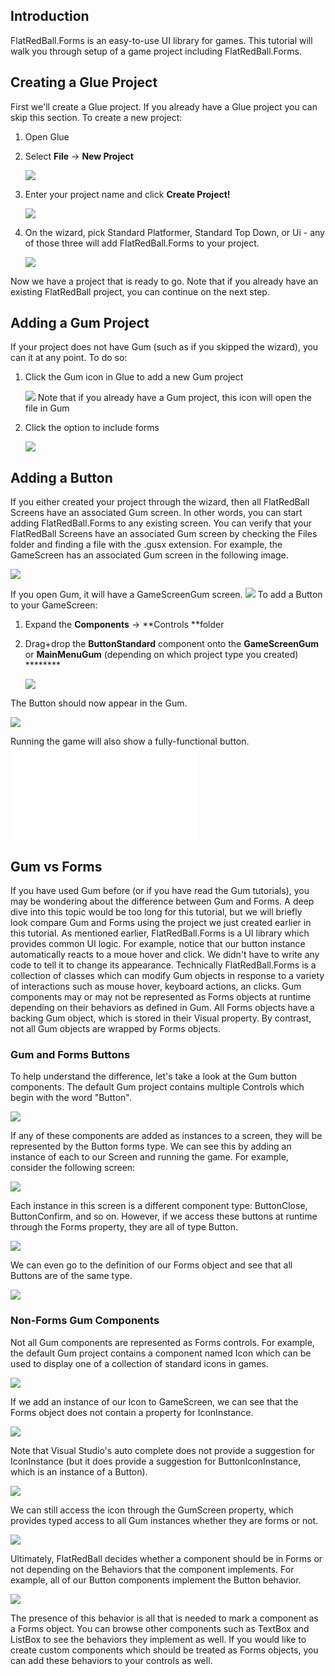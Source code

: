 ## Introduction

FlatRedBall.Forms is an easy-to-use UI library for games. This tutorial will walk you through setup of a game project including FlatRedBall.Forms.

## Creating a Glue Project

First we'll create a Glue project. If you already have a Glue project you can skip this section. To create a new project:

1.  Open Glue

2.  Select **File** -\> ****New Project****

    ![](/media/2023-03-img_6426482be48bd.png)

3.  Enter your project name and click **Create Project!**

    ![](/media/2023-03-img_64264855799bc.png)

4.  On the wizard, pick Standard Platformer, Standard Top Down, or Ui - any of those three will add FlatRedBall.Forms to your project.

    ![](/media/2023-03-img_6426489f8f6a0.png)

Now we have a project that is ready to go. Note that if you already have an existing FlatRedBall project, you can continue on the next step.

## Adding a Gum Project

If your project does not have Gum (such as if you skipped the wizard), you can it at any point. To do so:

1.  Click the Gum icon in Glue to add a new Gum project

    ![](/media/2023-03-img_6426496266e6b.png) Note that if you already have a Gum project, this icon will open the file in Gum

2.  Click the option to include forms

    ![](/media/2023-03-img_6426498fd5846.png)

## Adding a Button

If you either created your project through the wizard, then all FlatRedBall Screens have an associated Gum screen. In other words, you can start adding FlatRedBall.Forms to any existing screen. You can verify that your FlatRedBall Screens have an associated Gum screen by checking the Files folder and finding a file with the .gusx extension. For example, the GameScreen has an associated Gum screen in the following image.

![](/media/2023-03-img_64264a7009ae3.png)

If you open Gum, it will have a GameScreenGum screen. ![](/media/2018-03-img_5aadbd276a91c.png) To add a Button to your GameScreen:

1.  Expand the **Components** -\> **Controls **folder

2.  Drag+drop the **ButtonStandard** component onto the ****GameScreenGum**** or ****MainMenuGum**** (depending on which project type you created) ********

    ![](/media/2023-08-img_64d80cd2ef344.png)

The Button should now appear in the Gum.

![](/media/2023-08-img_64d80cf03468c.png)

Running the game will also show a fully-functional button. [![](/wp-content/uploads/2017/11/12_16-52-55.gif.md)](/wp-content/uploads/2017/11/12_16-52-55.gif.md)

## Gum vs Forms

If you have used Gum before (or if you have read the Gum tutorials), you may be wondering about the difference between Gum and Forms. A deep dive into this topic would be too long for this tutorial, but we will briefly look compare Gum and Forms using the project we just created earlier in this tutorial. As mentioned earlier, FlatRedBall.Forms is a UI library which provides common UI logic. For example, notice that our button instance automatically reacts to a moue hover and click. We didn't have to write any code to tell it to change its appearance. Technically FlatRedBall.Forms is a collection of classes which can modify Gum objects in response to a variety of interactions such as mouse hover, keyboard actions, an clicks. Gum components may or may not be represented as Forms objects at runtime depending on their behaviors as defined in Gum. All Forms objects have a backing Gum object, which is stored in their Visual property. By contrast, not all Gum objects are wrapped by Forms objects.

### Gum and Forms Buttons

To help understand the difference, let's take a look at the Gum button components. The default Gum project contains multiple Controls which begin with the word "Button".

![](/media/2023-08-img_64d8d16c133d1.png)

If any of these components are added as instances to a screen, they will be represented by the Button forms type. We can see this by adding an instance of each to our Screen and running the game. For example, consider the following screen:

![](/media/2023-08-img_64d8d1f013852.png)

Each instance in this screen is a different component type: ButtonClose, ButtonConfirm, and so on. However, if we access these buttons at runtime through the Forms property, they are all of type Button.

![](/media/2023-08-img_64d8d3074255c.png)

We can even go to the definition of our Forms object and see that all Buttons are of the same type.

![](/media/2023-08-img_64d8d33d39c49.png)

### Non-Forms Gum Components

Not all Gum components are represented as Forms controls. For example, the default Gum project contains a component named Icon which can be used to display one of a collection of standard icons in games.

![](/media/2023-08-img_64d8d45f87ad0.png)

If we add an instance of our Icon to GameScreen, we can see that the Forms object does not contain a property for IconInstance.

![](/media/2023-08-img_64d8d49d888ee.png)

Note that Visual Studio's auto complete does not provide a suggestion for IconInstance (but it does provide a suggestion for ButtonIconInstance, which is an instance of a Button).

![](/media/2023-08-img_64d8d4cee60a6.png)

We can still access the icon through the GumScreen property, which provides typed access to all Gum instances whether they are forms or not.

![](/media/2023-08-img_64d8d4f817666.png)

Ultimately, FlatRedBall decides whether a component should be in Forms or not depending on the Behaviors that the component implements. For example, all of our Button components implement the Button behavior.

![](/media/2023-08-img_64d8d5b3d8fff.png)

The presence of this behavior is all that is needed to mark a component as a Forms object. You can browse other components such as TextBox and ListBox to see the behaviors they implement as well. If you would like to create custom components which should be treated as Forms objects, you can add these behaviors to your controls as well.

